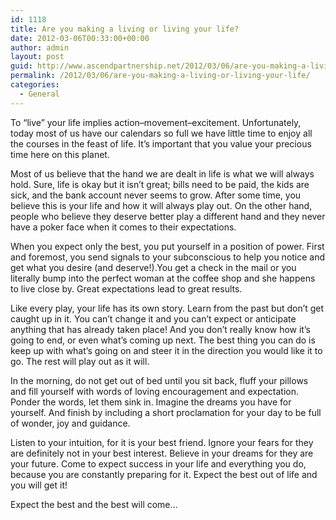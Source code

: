 ```yaml
---
id: 1118
title: Are you making a living or living your life?
date: 2012-03-06T00:33:00+00:00
author: admin
layout: post
guid: http://www.ascendpartnership.net/2012/03/06/are-you-making-a-living-or-living-your-life/
permalink: /2012/03/06/are-you-making-a-living-or-living-your-life/
categories:
  - General
---
```

To &#8220;live&#8221; your life implies action&#8211;movement&#8211;excitement. Unfortunately, today most of us have our calendars so full we have little time to enjoy all the courses in the feast of life. It&#8217;s important that you value your precious time here on this planet.

Most of us believe that the hand we are dealt in life is what we will always hold. Sure, life is okay but it isn&#8217;t great; bills need to be paid, the kids are sick, and the bank account never seems to grow. After some time, you believe this is your life and how it will always play out. On the other hand, people who believe they deserve better play a different hand and they never have a poker face when it comes to their expectations.

When you expect only the best, you put yourself in a position of power. First and foremost, you send signals to your subconscious to help you notice and get what you desire (and deserve!).You get a check in the mail or you literally bump into the perfect woman at the coffee shop and she happens to live close by. Great expectations lead to great results.

Like every play, your life has its own story. Learn from the past but don&#8217;t get caught up in it. You can&#8217;t change it and you can&#8217;t expect or anticipate anything that has already taken place! And you don&#8217;t really know how it&#8217;s going to end, or even what&#8217;s coming up next. The best thing you can do is keep up with what&#8217;s going on and steer it in the direction you would like it to go. The rest will play out as it will.

In the morning, do not get out of bed until you sit back, fluff your pillows and fill yourself with words of loving encouragement and expectation. Ponder the words, let them sink in. Imagine the dreams you have for yourself. And finish by including a short proclamation for your day to be full of wonder, joy and guidance.

Listen to your intuition, for it is your best friend. Ignore your fears for they are definitely not in your best interest. Believe in your dreams for they are your future. Come to expect success in your life and everything you do, because you are constantly preparing for it. Expect the best out of life and you will get it!

Expect the best and the best will come&#8230;
